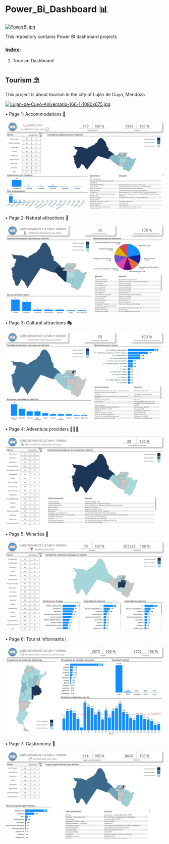 # Power_Bi_Dashboard 📊

[![PowerBi.jpg](https://i.postimg.cc/m200cNmg/PowerBi.jpg)](https://postimg.cc/1frW26xk)

This repository contains Power BI dashboard projects

### Index:

01) Tourism Dashboard

## Tourism ⛱

  This project is about tourism in the city of Luján de Cuyo, Mendoza.

[![Lujan-de-Cuyo-Aniversario-166-1-1080x675.jpg](https://i.postimg.cc/MTNckFYS/Lujan-de-Cuyo-Aniversario-166-1-1080x675.jpg)](https://postimg.cc/njKVBT5R)

• Page 1: Accommodations 🏨

![Page 1](https://github.com/AndresjAquino/Power_Bi_Dashboard/blob/main/01_Tourism/Page_1.png?raw=true)

• Page 2: Natural attractions 🗻

![Page 2](https://github.com/AndresjAquino/Power_Bi_Dashboard/blob/main/01_Tourism/Page_2.png?raw=true)

• Page 3: Cultural attractions 🎭

![Page 3](https://github.com/AndresjAquino/Power_Bi_Dashboard/blob/main/01_Tourism/Page_3.png?raw=true)

• Page 4: Adventure providers 🚣‍♂️🤿

![Page 4](https://github.com/AndresjAquino/Power_Bi_Dashboard/blob/main/01_Tourism/Page_4.png?raw=true)

• Page 5: Wineries 🍷

![Page 5](https://github.com/AndresjAquino/Power_Bi_Dashboard/blob/main/01_Tourism/Page_5.png?raw=true)

• Page 6: Tourist informants ℹ

![Page 6](https://github.com/AndresjAquino/Power_Bi_Dashboard/blob/main/01_Tourism/Page_6.png?raw=true)

• Page 7: Gastronomy 🍜

![Page 7](https://github.com/AndresjAquino/Power_Bi_Dashboard/blob/main/01_Tourism/Page_7.png?raw=true)
